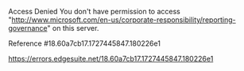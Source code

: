 Access Denied
You don't have permission to access "http://www.microsoft.com/en-us/corporate-responsibility/reporting-governance" on this server.

Reference #18.60a7cb17.1727445847.180226e1

https://errors.edgesuite.net/18.60a7cb17.1727445847.180226e1